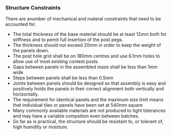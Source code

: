 ### Structure Constraints

There are anumber of mechanical and materal constraints that need to be accounted for.

- The total thickness of the base material should be at least 12mm both for stiffness and to pemit full insertion of the post pegs.
- The thickness should not exceed 20mm in order to keep the weight of the panels down.
- The post hole grid shall be on 180mm centres and use 6.1mm holes to allow use of most existing contest posts.
- Gaps between panels in the assembled maze shall be less than 1mm wide
- Steps between panels shall be less than 0.5mm
- Joints between panels should be designed so that assembly is easy and positively holds the panels in their correct alignment both vertically and horizontally.
- The requirement for identical panels and the maximum size limit means that individual tiles or panels have been set at 540mm square
- Many commonly available materials are not produced to tight tolerances and may have a variable compsition even between batches. 
- So far as is practical, the structure should be resistant to, or tolerant of, high humidity or moisture.

